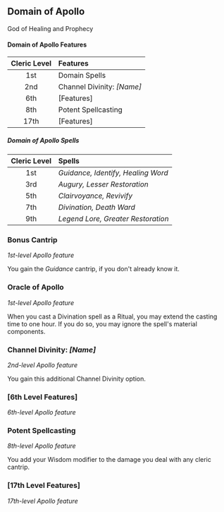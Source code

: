 ## Domain of Apollo

God of Healing and Prophecy

#### Domain of Apollo Features

| Cleric Level | Features                               |
| :----------: | :------------------------------------- |
|     1st      | Domain Spells                             |
|     2nd      | Channel Divinity: _[Name]_             |
|     6th      | [Features]                             |
|     8th      | Potent Spellcasting |
|     17th     | [Features]                             |

##### Domain of Apollo Spells

| Cleric Level | Spells                             |
| :----------: | :--------------------------------- |
|     1st      | _Guidance, Identify, Healing Word_           |
|     3rd      | _Augury, Lesser Restoration_       |
|     5th      | _Clairvoyance, Revivify_           |
|     7th      | _Divination, Death Ward_           |
|     9th      | _Legend Lore, Greater Restoration_ |

### Bonus Cantrip

_1st-level Apollo feature_

You gain the _Guidance_ cantrip, if you don't already know it.

### Oracle of Apollo

_1st-level Apollo feature_

When you cast a Divination spell as a Ritual, you may extend the casting time to one hour. If you do so, you may ignore the spell's material components.

### Channel Divinity: _[Name]_

_2nd-level Apollo feature_

You gain this additional Channel Divinity option.

### [6th Level Features]

_6th-level Apollo feature_

### Potent Spellcasting

_8th-level Apollo feature_

You add your Wisdom modifier to the damage you deal with any cleric cantrip.

### [17th Level Features]

_17th-level Apollo feature_
